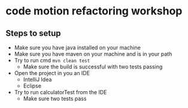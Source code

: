 # code motion refactoring workshop

## Steps to setup
* Make sure you have java installed on your machine
* Make sure you have maven on your machine and is in your path
* Try to run cmd `mvn clean test`
  * Make sure the build is successful with two tests passing
* Open the project in you an IDE
  * IntelliJ Idea 
  * Eclipse
* Try to run calculatorTest from the IDE
  * Make sure two tests pass
